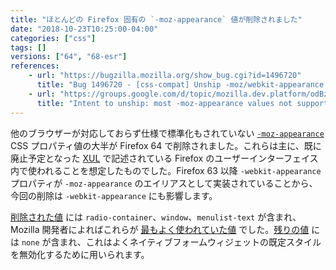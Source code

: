 ```yaml
---
title: "ほとんどの Firefox 固有の `-moz-appearance` 値が削除されました"
date: "2018-10-23T10:25:00-04:00"
categories: ["css"]
tags: []
versions: ["64", "68-esr"]
references:
    - url: "https://bugzilla.mozilla.org/show_bug.cgi?id=1496720"
      title: "Bug 1496720 - [css-compat] Unship -moz/webkit-appearance values not supported by other UAs / spec"
    - url: "https://groups.google.com/d/topic/mozilla.dev.platform/odBz2i8xnno/discussion"
      title: "Intent to unship: most -moz-appearance values not supported by other UAs / spec"
---
```

他のブラウザーが対応しておらず仕様で標準化もされていない [`-moz-appearance`](https://developer.mozilla.org/docs/Web/CSS/appearance) CSS プロパティ値の大半が Firefox 64 で削除されました。これらは主に、既に廃止予定となった [XUL](https://developer.mozilla.org/docs/Mozilla/Tech/XUL) で記述されている Firefox のユーザーインターフェイス内で使われることを想定したものでした。Firefox 63 以降 `-webkit-appearance` プロパティが `-moz-appearance` のエイリアスとして実装されていることから、今回の削除は `-webkit-appearance` にも影響します。

[削除された値](https://hg.mozilla.org/try/diff/05e54dac9610/layout/style/test/test_non_content_accessible_values.html) には `radio-container`、`window`、`menulist-text` が含まれ、Mozilla 開発者によればこれらが [最もよく使われていた値](https://bugzilla.mozilla.org/show_bug.cgi?id=1496720#c14) でした。[残りの値](https://compat.spec.whatwg.org/#css-non-aliased) には `none` が含まれ、これはよくネイティブフォームウィジェットの既定スタイルを無効化するために用いられます。
